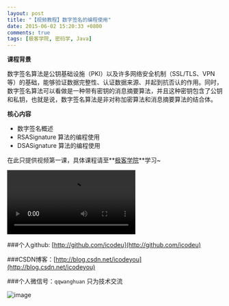 ```yaml
---
layout: post
title: "【视频教程】数字签名的编程使用"
date: 2015-06-02 15:20:33 +0800
comments: true
tags: [极客学院, 密码学, Java]
---
```


**课程背景**

数字签名算法是公钥基础设施（PKI）以及许多网络安全机制（SSL/TLS、VPN等）的基础，能够验证数据完整性、认证数据来源、并起到抗否认的作用。同时，数字签名算法可以看做是一种带有密钥的消息摘要算法，并且这种密钥包含了公钥和私钥，也就是说，数字签名算法是非对称加密算法和消息摘要算法的结合体。

**核心内容**

* 数字签名概述
* RSASignature 算法的编程使用
* DSASignature 算法的编程使用 

<!--more-->

在此只提供视频第一课，具体课程请至**[极客学院](http://www.jikexueyuan.com/course/1239.html?hmsr=teacher_icodeyou_c1239)**学习~

<div class="video-container">
	<video src="http://7xivx9.com1.z0.glb.clouddn.com/jike_数字签名的编程使用.mp4" controls="controls"></video>
</div>

###个人github:  [http://github.com/icodeu](http://github.com/icodeu)

###CSDN博客：[http://blog.csdn.net/icodeyou](http://blog.csdn.net/icodeyou)

###个人微信号：`qqwanghuan`  只为技术交流

![image](http://7xivx9.com1.z0.glb.clouddn.com/wxqrcode_260.png)